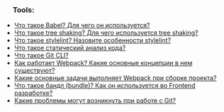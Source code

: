<h3>
  <img src="../assets/Tools.png" width="16" height="16" />
  <span>Tools:</span>
</h3>

- [Что такое Babel? Для чего он используется?](https://youtu.be/w-vUj0gHGgg?t=680)
- [Что такое tree shaking? Для чего используется tree shaking?](https://youtu.be/DQ0BLu6rZYc?t=599)
- [Что такое stylelint? Назовите особенности stylelint?](https://youtu.be/DQ0BLu6rZYc?t=644)
- [Что такое статический анализ кода?](https://youtu.be/DQ0BLu6rZYc?t=695)
- [Что такое Git CLI?](https://youtu.be/DQ0BLu6rZYc?t=749)
- [Как работает Webpack? Какие основные концепции в нем существуют?](https://youtu.be/t0sdlbA6yA8?t=761)
- [Какие основные задачи выполняет Webpack при сборке проекта?](https://youtu.be/Sw4BlFLj2dg?t=641)
- [Что такое бандл (bundle)? Как он используется во Frontend разработке?](https://youtu.be/Sw4BlFLj2dg?t=723)
- [Какие проблемы могут возникнуть при работе с Git?](https://youtu.be/Sw4BlFLj2dg?t=775)
